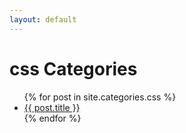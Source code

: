 ```yaml
---
layout: default
---
```


# css Categories

<ul>
  {% for post in site.categories.css %}
  <li><a href="{{ post.url }}">{{ post.title }}</a></li>
  {% endfor %}
</ul>

